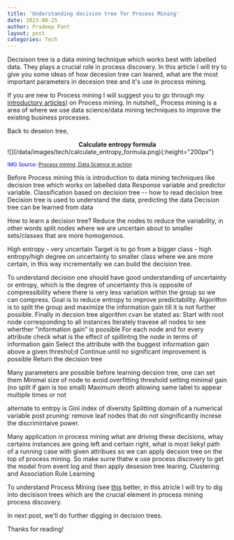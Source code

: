```yaml
---
title: 'Understanding decision tree for Process Mining'
date: 2023-08-25
author: Pradeep Pant
layout: post
categories: Tech
---
```


Decisison tree is a data mining technique which works best with labelled data. They plays a crucial role in process discovery. In this article I will try to give you some ideas of how decesion tree can leaned, what are the most important parameters in decesion tree and it's use in process mining.

If you are new to Process mining I will suggest you to go through my [introductory articles](/tech/2022/07/02/business_process_and_process_mining.html)) on Process mining. In nutshell,, Process mining is a area of where we use data science/data mining techniques to improve the existing business processes. 

Back to deseion tree, 

<figcaption align = "center"><b>Calculate entropy formula</b></figcaption>
![](/data/images/tech/calculate_entropy_formula.png){:height="200px"}

<span style="color:blue"><small>IMG Source: [Process mining, Data Science in action](https://link.springer.com/book/10.1007/978-3-662-49851-4)</small></span>



Before Process mining this is introduction to data mining techniques like decision tree which works on labelled data
Response variable and predictor variable.
Classification based on decision tree -- how to read decision tree 
Decision tree is used to understand the data, predicting the data
Decision tree can be learned from data

How to learn a decision tree?
Reduce the nodes to reduce the variability, in other words split nodes where we are uncertain about to smaller sets/classes that are more homogenous.  

High entropy - very uncertain
Target is to go from a bigger class - high entropy/high degree on uncertainty  to smaller class where we are more certain, in this way incrementally we can build the decision tree. 

To understand decision one should have good understanding of uncertainty or entropy, which is the degree of uncertainty this is opposite of compressibility where there is very less variation within the group so we can compress. Goal is to reduce entropy to improve predictability. 
Algorithm is to split the group and maximize the information gain till it is not further possible.
Finally in decsion tree algorithm cvan be stated as:
Start with root node corresponding to all instances
Iterately travese all nodes to see wherther "information gain" is poosible
For each node and for every attribute check what is the effect of spillintng the node in terms of information gain
Select the attribute with the buggest information gain above a given threshol;d
Continue until no significant improvement is possible
Return the decision tree

Many parameters are possible before learning decsion tree, one can set them
Minimal size of node to avoid overfitting
threshold setting minimal gain (no split if gain is too small)
Maximum deoth
allowing same label to appear multiple times or not 

alternate to entrpy is Gini index of diversity 
Splitting domain of a numerical variable
post pruning: remove leaf nodes that do not singnificantly increse the discrimintaive power.

Many application in process mining
what are driving these decisions, whay certains instances are going left and certain right, 
what is most liekyl path of a running case with given attribues
so we can apply decsion tree on the top of process mining. So make surre thatw e use process discovery to get the model from event log and then apply desesion tree learing.
Clustering and Association Rule Learning 


To understand Process Mining (see [this]( /tech/2022/2022/06/25/exploring_new_field_process_mining_intro.html) better, in this atricle I will try to dig into decisison trees which are the crucial element in process mining process discovery.

In next post, we'll do further digging in decision trees.

 
Thanks for reading!




